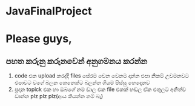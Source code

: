 # JavaFinalProject
# Please guys,
## **පහත කරුනු කරුනවෙන් අනුගමනය කරන්න**

1. code  එක upload  කරද්දි files  සේරම වෙන වෙනම  දාන්න එපා නිකම් උවමනවට එපාවට වගේ බලන කෙනෙක්ට බලන්න ගියම පිස්සු හෙදෙනව
2. ප්‍රදාන topick  එක හා ඔබගේ නම ඩාල එක file එකක් හඩල ඒක එතුලට අනිත්ව ඩාන්න plz  plz  plz(ආය කියන්න නම් බැ)

